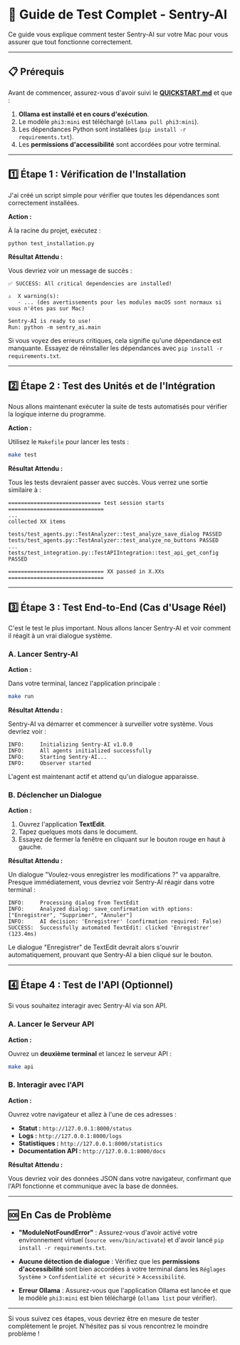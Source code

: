 # 🧪 Guide de Test Complet - Sentry-AI

Ce guide vous explique comment tester Sentry-AI sur votre Mac pour vous assurer que tout fonctionne correctement.

---

## 📋 Prérequis

Avant de commencer, assurez-vous d'avoir suivi le **[QUICKSTART.md](QUICKSTART.md)** et que :

1.  **Ollama est installé et en cours d'exécution**.
2.  Le modèle `phi3:mini` est téléchargé (`ollama pull phi3:mini`).
3.  Les dépendances Python sont installées (`pip install -r requirements.txt`).
4.  Les **permissions d'accessibilité** sont accordées pour votre terminal.

---

## 1️⃣ Étape 1 : Vérification de l'Installation

J'ai créé un script simple pour vérifier que toutes les dépendances sont correctement installées.

**Action :**

À la racine du projet, exécutez :

```bash
python test_installation.py
```

**Résultat Attendu :**

Vous devriez voir un message de succès :

```
✅ SUCCESS: All critical dependencies are installed!

⚠️  X warning(s):
   - ... (des avertissements pour les modules macOS sont normaux si vous n'êtes pas sur Mac)

Sentry-AI is ready to use!
Run: python -m sentry_ai.main
```

Si vous voyez des erreurs critiques, cela signifie qu'une dépendance est manquante. Essayez de réinstaller les dépendances avec `pip install -r requirements.txt`.

---

## 2️⃣ Étape 2 : Test des Unités et de l'Intégration

Nous allons maintenant exécuter la suite de tests automatisés pour vérifier la logique interne du programme.

**Action :**

Utilisez le `Makefile` pour lancer les tests :

```bash
make test
```

**Résultat Attendu :**

Tous les tests devraient passer avec succès. Vous verrez une sortie similaire à :

```
============================= test session starts ==============================
...
collected XX items

tests/test_agents.py::TestAnalyzer::test_analyze_save_dialog PASSED
tests/test_agents.py::TestAnalyzer::test_analyze_no_buttons PASSED
...
tests/test_integration.py::TestAPIIntegration::test_api_get_config PASSED

============================== XX passed in X.XXs ==============================
```

---

## 3️⃣ Étape 3 : Test End-to-End (Cas d'Usage Réel)

C'est le test le plus important. Nous allons lancer Sentry-AI et voir comment il réagit à un vrai dialogue système.

### A. Lancer Sentry-AI

**Action :**

Dans votre terminal, lancez l'application principale :

```bash
make run
```

**Résultat Attendu :**

Sentry-AI va démarrer et commencer à surveiller votre système. Vous devriez voir :

```
INFO:     Initializing Sentry-AI v1.0.0
INFO:     All agents initialized successfully
INFO:     Starting Sentry-AI...
INFO:     Observer started
```

L'agent est maintenant actif et attend qu'un dialogue apparaisse.

### B. Déclencher un Dialogue

**Action :**

1.  Ouvrez l'application **TextEdit**.
2.  Tapez quelques mots dans le document.
3.  Essayez de fermer la fenêtre en cliquant sur le bouton rouge en haut à gauche.

**Résultat Attendu :**

Un dialogue "Voulez-vous enregistrer les modifications ?" va apparaître. Presque immédiatement, vous devriez voir Sentry-AI réagir dans votre terminal :

```
INFO:     Processing dialog from TextEdit
INFO:     Analyzed dialog: save_confirmation with options: ["Enregistrer", "Supprimer", "Annuler"]
INFO:     AI decision: 'Enregistrer' (confirmation required: False)
SUCCESS:  Successfully automated TextEdit: clicked 'Enregistrer' (123.4ms)
```

Le dialogue "Enregistrer" de TextEdit devrait alors s'ouvrir automatiquement, prouvant que Sentry-AI a bien cliqué sur le bouton.

---

## 4️⃣ Étape 4 : Test de l'API (Optionnel)

Si vous souhaitez interagir avec Sentry-AI via son API.

### A. Lancer le Serveur API

**Action :**

Ouvrez un **deuxième terminal** et lancez le serveur API :

```bash
make api
```

### B. Interagir avec l'API

**Action :**

Ouvrez votre navigateur et allez à l'une de ces adresses :

-   **Statut :** `http://127.0.0.1:8000/status`
-   **Logs :** `http://127.0.0.1:8000/logs`
-   **Statistiques :** `http://127.0.0.1:8000/statistics`
-   **Documentation API :** `http://127.0.0.1:8000/docs`

**Résultat Attendu :**

Vous devriez voir des données JSON dans votre navigateur, confirmant que l'API fonctionne et communique avec la base de données.

---

## 🆘 En Cas de Problème

-   **"ModuleNotFoundError"** : Assurez-vous d'avoir activé votre environnement virtuel (`source venv/bin/activate`) et d'avoir lancé `pip install -r requirements.txt`.

-   **Aucune détection de dialogue** : Vérifiez que les **permissions d'accessibilité** sont bien accordées à votre terminal dans les `Réglages Système` > `Confidentialité et sécurité` > `Accessibilité`.

-   **Erreur Ollama** : Assurez-vous que l'application Ollama est lancée et que le modèle `phi3:mini` est bien téléchargé (`ollama list` pour vérifier).

---

Si vous suivez ces étapes, vous devriez être en mesure de tester complètement le projet. N'hésitez pas si vous rencontrez le moindre problème !
